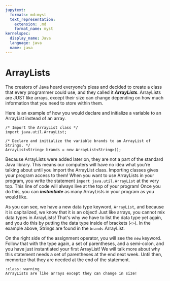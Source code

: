 ```yaml
---
jupytext:
  formats: md:myst
  text_representation:
    extension: .md
    format_name: myst
kernelspec:
  display_name: Java
  language: java
  name: java
---
```


ArrayLists
==========

The creators of Java heard everyone's pleas and decided to create a class that every programmer could use, and they called it <b><i>ArrayLists</i></b>. ArrayLists are JUST like arrays, except their size can change depending on how much information that you need to store within them.

Here is an example of how you would declare and initialize a variable to an ArrayList instead of an array.

```{code-cell} java
/* Import the ArrayList class */
import java.util.ArrayList;

/* Declare and initialize the variable brands to an ArrayList of Strings. */
ArrayList<String> brands = new ArrayList<String>();
```

Because ArrayLists were added later on, they are not a part of the standard Java library. This means our computers will have no idea what you're talking about until you import the ArrayList class. Importing classes gives your program access to them! When you want to use ArrayLists in your program, you write the statement `import java.util.ArrayList` at the very top. This line of code will always live at the top of your program! Once you do this, you can <b><i>instantiate</i></b> as many ArrayLists in your program as you would like.

As you can see, we have a new data type keyword, `ArrayList`, and because it is capitalized, we know that it is an object! Just like arrays, you cannot mix data types in ArrayLists! That's why we have to list the data type yet again, and you do this by putting the data type inside of brackets (`<>`). In the example above, Strings are found in the `brands` ArrayList.

On the right side of the assignment operator, you will see the `new` keyword. Follow that with the type again, a set of parentheses, and a semi-colon, and you have just instantiated your first ArrayList! We will talk more about why this statement needs a set of parentheses at the end next week. Until then, memorize that they are needed at the end of the statement.  

```{admonition} TL;DR
:class: warning
ArrayLists are like arrays except they can change in size!
```
